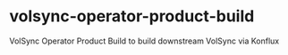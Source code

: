 # volsync-operator-product-build
VolSync Operator Product Build to build downstream VolSync via Konflux
